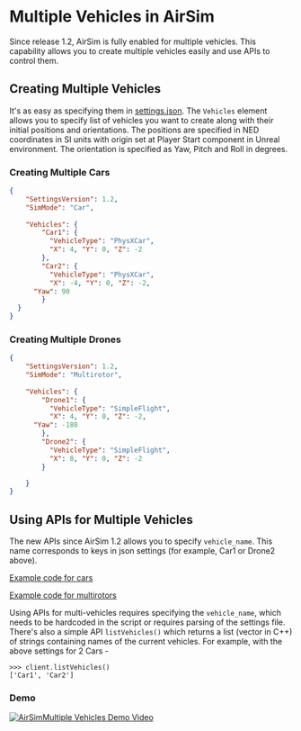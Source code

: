 # Multiple Vehicles in AirSim

Since release 1.2, AirSim is fully enabled for multiple vehicles. This capability allows you to create multiple vehicles easily and use APIs to control them.

## Creating Multiple Vehicles
It's as easy as specifying them in [settings.json](settings.md). The `Vehicles` element allows you to specify list of vehicles you want to create along with their initial positions and orientations. The positions are specified in NED coordinates in SI units with origin set at Player Start component in Unreal environment. The orientation is specified as Yaw, Pitch and Roll in degrees.

### Creating Multiple Cars
```json
{
	"SettingsVersion": 1.2,
	"SimMode": "Car",
	
	"Vehicles": {
		"Car1": {
		  "VehicleType": "PhysXCar",
		  "X": 4, "Y": 0, "Z": -2
		},
		"Car2": {
		  "VehicleType": "PhysXCar",
		  "X": -4, "Y": 0, "Z": -2,
      "Yaw": 90
		}
  }
}
```

### Creating Multiple Drones
```json
{
	"SettingsVersion": 1.2,
	"SimMode": "Multirotor",
	
	"Vehicles": {
		"Drone1": {
		  "VehicleType": "SimpleFlight",
		  "X": 4, "Y": 0, "Z": -2,
      "Yaw": -180
		},
		"Drone2": {
		  "VehicleType": "SimpleFlight",
		  "X": 8, "Y": 0, "Z": -2
		}

    }
}
```

## Using APIs for Multiple Vehicles
The new APIs since AirSim 1.2 allows you to specify `vehicle_name`. This name corresponds to keys in json settings (for example, Car1 or Drone2 above). 

[Example code for cars](https://github.com/Microsoft/AirSim/tree/master/PythonClient//car/multi_agent_car.py)

[Example code for multirotors](https://github.com/Microsoft/AirSim/tree/master/PythonClient//multirotor/multi_agent_drone.py)

Using APIs for multi-vehicles requires specifying the `vehicle_name`, which needs to be hardcoded in the script or requires parsing of the settings file. There's also a simple API `listVehicles()` which returns a list (vector in C++) of strings containing names of the current vehicles. For example, with the above settings for 2 Cars -

```
>>> client.listVehicles()
['Car1', 'Car2']
```

### Demo
[![AirSimMultiple Vehicles Demo Video](images/demo_multi_vehicles.png)](https://youtu.be/35dgcuLuF5M)
